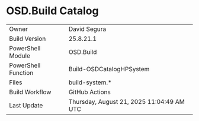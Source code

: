 ﻿# OSD.Build Catalog

| | |
|-|-|
| Owner | David Segura |
| Build Version | 25.8.21.1 |
| PowerShell Module | OSD.Build |
| PowerShell Function | Build-OSDCatalogHPSystem |
| Files | build-system.* |
| Build Workflow | GitHub Actions |
| Last Update | Thursday, August 21, 2025 11:04:49 AM UTC |
